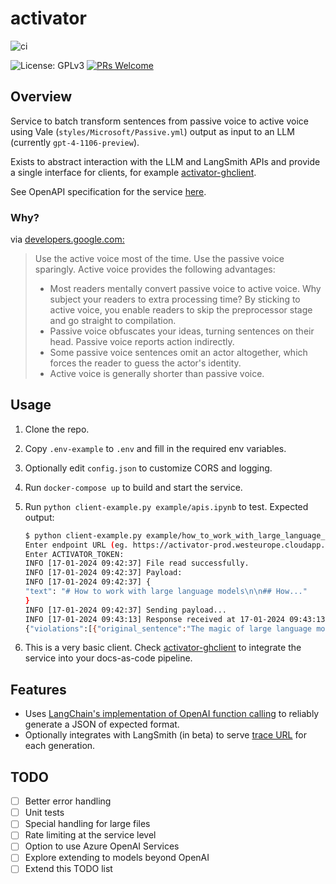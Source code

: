 # activator

![ci](https://github.com/jonathanalgar/activator/actions/workflows/build-docker.yml/badge.svg)

![License: GPLv3](https://img.shields.io/badge/license-GPLv3-blue) [![PRs Welcome](https://img.shields.io/badge/PRs-welcome-brightgreen.svg?style=flat-square)](https://makeapullrequest.com)

## Overview

Service to batch transform sentences from passive voice to active voice using Vale (`styles/Microsoft/Passive.yml`) output as input to an LLM (currently `gpt-4-1106-preview`).

Exists to abstract interaction with the LLM and LangSmith APIs and provide a single interface for clients, for example [activator-ghclient](https://github.com/jonathanalgar/activator-ghclient).

See OpenAPI specification for the service [here](https://app.swaggerhub.com/apis/JONATHANALGARGITHUB/activator/0.1).

### Why?

via [developers.google.com:](https://developers.google.com/tech-writing/one/active-voice)

> Use the active voice most of the time. Use the passive voice sparingly. Active voice provides the following advantages:
> * Most readers mentally convert passive voice to active voice. Why subject your readers to extra processing time? By sticking to active voice, you enable readers to skip the preprocessor stage and go straight to compilation.
> * Passive voice obfuscates your ideas, turning sentences on their head. Passive voice reports action indirectly.
> * Some passive voice sentences omit an actor altogether, which forces the reader to guess the actor's identity.
> * Active voice is generally shorter than passive voice.

## Usage

1. Clone the repo.
1. Copy `.env-example` to `.env` and fill in the required env variables.
1. Optionally edit `config.json` to customize CORS and logging.
1. Run `docker-compose up` to build and start the service.
1. Run `python client-example.py example/apis.ipynb` to test. Expected output:

    ```bash
    $ python client-example.py example/how_to_work_with_large_language_models.md
    Enter endpoint URL (eg. https://activator-prod.westeurope.cloudapp.azure.com:9100/activator):
    Enter ACTIVATOR_TOKEN:
    INFO [17-01-2024 09:42:37] File read successfully.
    INFO [17-01-2024 09:42:37] Payload:
    INFO [17-01-2024 09:42:37] {
    "text": "# How to work with large language models\n\n## How..."
    }
    INFO [17-01-2024 09:42:37] Sending payload...
    INFO [17-01-2024 09:43:13] Response received at 17-01-2024 09:43:13
    {"violations":[{"original_sentence":"The magic of large language models is that by being trained to minimize this prediction error over vast quantities of text, the models end up learning concepts useful for these predictions.","revised_sentence":"The magic of large language models lies in their training to minimize prediction error over vast quantities of text, which leads them to learn concepts useful for these predictions.","clear_explanation":"The subject 'their training' is chosen to emphasize the action of training the models, which is the main focus of the sentence."},{"original_sentence":"Large language models can be prompted to produce output in a few ways:","revised_sentence":"You can prompt large language models to produce output in a few ways:","clear_explanation":"The subject 'You' is chosen to directly address the reader, indicating who can perform the action of prompting the models."},{"original_sentence":"An example of each is shown below.","revised_sentence":"The article shows an example of each below.","clear_explanation":"The subject 'The article' is chosen to indicate that the article itself provides the examples."},{"original_sentence":"Instructions can be detailed, so don't be afraid to write a paragraph explicitly detailing the output you want, just stay aware of how many [tokens](https://help.openai.com/en/articles/4936856-what-are-tokens-and-how-to-count-them) the model can process.","revised_sentence":"You can write detailed instructions, so don't be afraid to write a paragraph explicitly detailing the output you want, just stay aware of how many [tokens](https://help.openai.com/en/articles/4936856-what-are-tokens-and-how-to-count-them) the model can process.","clear_explanation":"The subject 'You' is chosen to directly instruct the reader on how to write instructions for the model."},{"original_sentence":"To steer the model, try beginning a pattern or sentence that will be completed by the output you want to see.","revised_sentence":"To steer the model, begin a pattern or sentence that you want the model to complete with the desired output.","clear_explanation":"The subject 'you' is chosen to directly instruct the reader on how to guide the model's output."},{"original_sentence":"** Explicitly asking the model to produce high quality output or output as if it was written by an expert can induce the model to give higher quality answers that it thinks an expert would write.","revised_sentence":"** When you explicitly ask the model to produce high quality output or output as if an expert wrote it, you can induce the model to give higher quality answers that it thinks an expert would write.","clear_explanation":"The subject 'you' is chosen to directly instruct the reader on how to elicit higher quality answers from the model."},{"original_sentence":"This can be done by simply adding a line like \"[Let's think step by step](https://arxiv.org/abs/2205.11916)\" before each answer.","revised_sentence":"You can achieve this by simply adding a line like \"[Let's think step by step](https://arxiv.org/abs/2205.11916)\" before each answer.","clear_explanation":"The subject 'You' is chosen to directly instruct the reader on the method to prompt the model for detailed reasoning."}],"run_url":"https://smith.langchain.com/public/7250f065-cf16-4e7b-8b1e-fe03004fb949/r"}
    ```

1. This is a very basic client. Check [activator-ghclient](https://github.com/jonathanalgar/alttexter-ghclient) to integrate the service into your docs-as-code pipeline.

## Features

* Uses [LangChain's implementation of OpenAI function calling](https://python.langchain.com/docs/modules/model_io/output_parsers/types/pydantic) to reliably generate a JSON of expected format.
* Optionally integrates with LangSmith (in beta) to serve [trace URL](https://api.python.langchain.com/en/latest/chains/langchain.chains.openai_functions.base.create_structured_output_chain.html#) for each generation.

## TODO

- [ ] Better error handling
- [ ] Unit tests
- [ ] Special handling for large files
- [ ] Rate limiting at the service level
- [ ] Option to use Azure OpenAI Services
- [ ] Explore extending to models beyond OpenAI
- [ ] Extend this TODO list